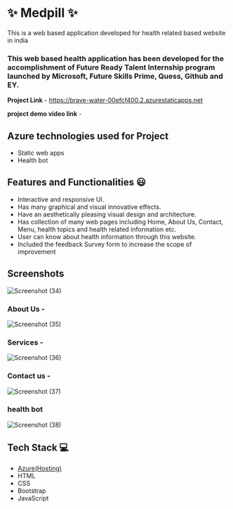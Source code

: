 # ✨  Medpill ✨

This is a web based application developed for health related based website in india

### This web based health application has been developed for the accomplishment of Future Ready Talent Internship program launched by Microsoft, Future Skills Prime, Quess, Github and EY.


**Project Link** - https://brave-water-00efcf400.2.azurestaticapps.net

**project demo video link** - 

## Azure technologies used for Project

- Static web apps
- Health bot

## Features and Functionalities 😃

- Interactive and responsive UI.
- Has many graphical and visual innovative effects.
- Have an aesthetically pleasing visual design and architecture.
- Has collection of many web pages including Home, About Us, Contact, Menu, health topics and health related information etc.
- User can know about health information through this website.
- Included the feedback Survey form to increase the scope of improvement 

## Screenshots


![Screenshot (34)](https://user-images.githubusercontent.com/119392522/210069375-7eafa7a9-14ed-4c12-9804-e1a7b46c1998.png)


   

### About Us -

![Screenshot (35)](https://user-images.githubusercontent.com/119392522/210069406-49bc82f4-d6f0-46ad-938d-3741812a19f5.png)


### Services -

![Screenshot (36)](https://user-images.githubusercontent.com/119392522/210069415-8af4b159-ecf9-4d79-a568-4234aa5d1966.png)


### Contact us -

![Screenshot (37)](https://user-images.githubusercontent.com/119392522/210069420-0dec1a7d-86e5-4757-ad15-68576cebcfca.png)


### health bot

![Screenshot (38)](https://user-images.githubusercontent.com/119392522/210069426-87892dd7-dda2-4e51-b484-c416e1cd59c1.png)



## Tech Stack 💻

- [Azure(Hosting)](https://azure.microsoft.com/en-in/features/azure-portal/)
- HTML
- CSS
- Bootstrap
- JavaScript
